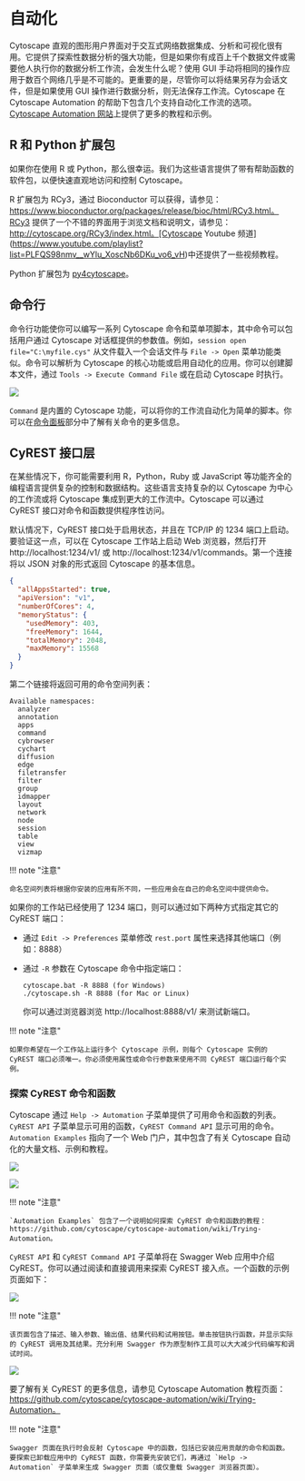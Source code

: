 # 自动化

Cytoscape 直观的图形用户界面对于交互式网络数据集成、分析和可视化很有用。它提供了探索性数据分析的强大功能，但是如果你有成百上千个数据文件或需要他人执行你的数据分析工作流，会发生什么呢？使用 GUI 手动将相同的操作应用于数百个网络几乎是不可能的。更重要的是，尽管你可以将结果另存为会话文件，但是如果使用 GUI 操作进行数据分析，则无法保存工作流。Cytoscape 在 Cytoscape Automation 的帮助下包含几个支持自动化工作流的选项。[Cytoscape Automation 网站](http://automation.cytoscape.org)上提供了更多的教程和示例。

## R 和 Python 扩展包

如果你在使用 R 或 Python，那么很幸运。我们为这些语言提供了带有帮助函数的软件包，以便快速直观地访问和控制 Cytoscape。

R 扩展包为 RCy3，通过 Bioconductor 可以获得，请参见：https://www.bioconductor.org/packages/release/bioc/html/RCy3.html。RCy3 提供了一个不错的界面用于浏览文档和说明文，请参见：http://cytoscape.org/RCy3/index.html。[Cytoscape Youtube 频道](https://www.youtube.com/playlist?list=PLFQS98nmv__wYlu_XoscNb6DKu_vo6_vH)中还提供了一些视频教程。

Python 扩展包为 [py4cytoscape](https://github.com/cytoscape/py4cytoscape)。

## 命令行

命令行功能使你可以编写一系列 Cytoscape 命令和菜单项脚本，其中命令可以包括用户通过 Cytoscape 对话框提供的参数值。例如，`session open file="C:\myfile.cys"` 从文件载入一个会话文件与 `File -> Open` 菜单功能类似。命令可以解析为 Cytoscape 的核心功能或启用自动化的应用。你可以创建脚本文件，通过 `Tools -> Execute Command File` 或在启动 Cytoscape 时执行。

![](images/automation/command-panel.png)

`Command` 是内置的 Cytoscape 功能，可以将你的工作流自动化为简单的脚本。你可以在[命令面板](command-panel.md)部分中了解有关命令的更多信息。

## CyREST 接口层

在某些情况下，你可能需要利用 R，Python，Ruby 或 JavaScript 等功能齐全的编程语言提供复杂的控制和数据结构。这些语言支持复杂的以 Cytoscape 为中心的工作流或将 Cytoscape 集成到更大的工作流中。Cytoscape 可以通过 CyREST 接口对命令和函数提供程序性访问。

默认情况下，CyREST 接口处于启用状态，并且在 TCP/IP 的 1234 端口上启动。要验证这一点，可以在 Cytoscape 工作站上启动 Web 浏览器，然后打开 http://localhost:1234/v1/ 或 http://localhost:1234/v1/commands。第一个连接将以 JSON 对象的形式返回 Cytoscape 的基本信息。

```json
{
  "allAppsStarted": true,
  "apiVersion": "v1",
  "numberOfCores": 4,
  "memoryStatus": {
    "usedMemory": 403,
    "freeMemory": 1644,
    "totalMemory": 2048,
    "maxMemory": 15568
  }
}
```

第二个链接将返回可用的命令空间列表：

```
Available namespaces:
  analyzer
  annotation
  apps
  command
  cybrowser
  cychart
  diffusion
  edge
  filetransfer
  filter
  group
  idmapper
  layout
  network
  node
  session
  table
  view
  vizmap
```

!!! note "注意"

    命名空间列表将根据你安装的应用有所不同，一些应用会在自己的命名空间中提供命令。

如果你的工作站已经使用了 1234 端口，则可以通过如下两种方式指定其它的 CyREST 端口：

- 通过 `Edit -> Preferences` 菜单修改 `rest.port` 属性来选择其他端口（例如：8888）
- 通过 `-R` 参数在 Cytoscape 命令中指定端口：

    ```
    cytoscape.bat -R 8888 (for Windows)
    ./cytoscape.sh -R 8888 (for Mac or Linux)
    ```

    你可以通过浏览器浏览 http://localhost:8888/v1/ 来测试新端口。

!!! note "注意"

    如果你希望在一个工作站上运行多个 Cytoscape 示例，则每个 Cytoscape 实例的 CyREST 端口必须唯一。你必须使用属性或命令行参数来使用不同 CyREST 端口运行每个实例。

### 探索 CyREST 命令和函数

Cytoscape 通过 `Help -> Automation` 子菜单提供了可用命令和函数的列表。`CyREST API` 子菜单显示可用的函数，`CyREST Command API` 显示可用的命令。`Automation Examples` 指向了一个 Web 门户，其中包含了有关 Cytoscape 自动化的大量文档、示例和教程。

![](images/automation/help-menu.png)

![](images/automation/automation-menu.png)

!!! note "注意"

    `Automation Examples` 包含了一个说明如何探索 CyREST 命令和函数的教程：https://github.com/cytoscape/cytoscape-automation/wiki/Trying-Automation。

`CyREST API` 和 `CyREST Command API` 子菜单将在 Swagger Web 应用中介绍 CyREST。你可以通过阅读和直接调用来探索 CyREST 接入点。一个函数的示例页面如下：

![](images/automation/swagger.png)

!!! note "注意"

    该页面包含了描述、输入参数、输出值、结果代码和试用按钮。单击按钮执行函数，并显示实际的 CyREST 调用及其结果。充分利用 Swagger 作为原型制作工具可以大大减少代码编写和调试时间。

![](images/automation/swagger-result.png)

要了解有关 CyREST 的更多信息，请参见 Cytoscape Automation 教程页面：https://github.com/cytoscape/cytoscape-automation/wiki/Trying-Automation。

!!! note "注意"

    Swagger 页面在执行时会反射 Cytoscape 中的函数，包括已安装应用贡献的命令和函数。要探索已卸载应用中的 CyREST 函数，你需要先安装它们，再通过 `Help -> Automation` 子菜单来生成 Swagger 页面（或仅重载 Swagger 浏览器页面）。

